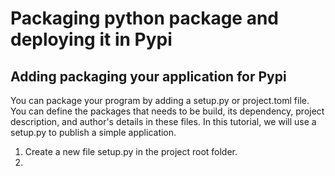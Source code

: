 # Packaging python package and deploying it in Pypi

## Adding packaging your application for Pypi
You can package your program by adding a setup.py or project.toml file. You can define the packages that needs to be 
build, its dependency, project description, and author's details in these files.
In this tutorial, we will use a setup.py to publish a simple application.

1. Create a new file setup.py in the project root folder.
2. 


